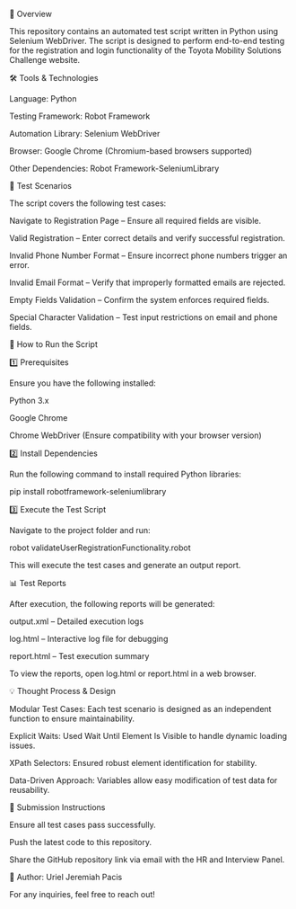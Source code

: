 📌 Overview

This repository contains an automated test script written in Python using Selenium WebDriver. The script is designed to perform end-to-end testing for the registration and login functionality of the Toyota Mobility Solutions Challenge website.

🛠 Tools & Technologies

Language: Python

Testing Framework: Robot Framework

Automation Library: Selenium WebDriver

Browser: Google Chrome (Chromium-based browsers supported)

Other Dependencies: Robot Framework-SeleniumLibrary

🎯 Test Scenarios

The script covers the following test cases:

Navigate to Registration Page – Ensure all required fields are visible.

Valid Registration – Enter correct details and verify successful registration.

Invalid Phone Number Format – Ensure incorrect phone numbers trigger an error.

Invalid Email Format – Verify that improperly formatted emails are rejected.

Empty Fields Validation – Confirm the system enforces required fields.

Special Character Validation – Test input restrictions on email and phone fields.

🚀 How to Run the Script

1️⃣ Prerequisites

Ensure you have the following installed:

Python 3.x

Google Chrome

Chrome WebDriver (Ensure compatibility with your browser version)

2️⃣ Install Dependencies

Run the following command to install required Python libraries:

pip install robotframework-seleniumlibrary

3️⃣ Execute the Test Script

Navigate to the project folder and run:

robot validateUserRegistrationFunctionality.robot

This will execute the test cases and generate an output report.

📊 Test Reports

After execution, the following reports will be generated:

output.xml – Detailed execution logs

log.html – Interactive log file for debugging

report.html – Test execution summary

To view the reports, open log.html or report.html in a web browser.

💡 Thought Process & Design

Modular Test Cases: Each test scenario is designed as an independent function to ensure maintainability.

Explicit Waits: Used Wait Until Element Is Visible to handle dynamic loading issues.

XPath Selectors: Ensured robust element identification for stability.

Data-Driven Approach: Variables allow easy modification of test data for reusability.

📩 Submission Instructions

Ensure all test cases pass successfully.

Push the latest code to this repository.

Share the GitHub repository link via email with the HR and Interview Panel.

🔗 Author: Uriel Jeremiah Pacis

For any inquiries, feel free to reach out!
